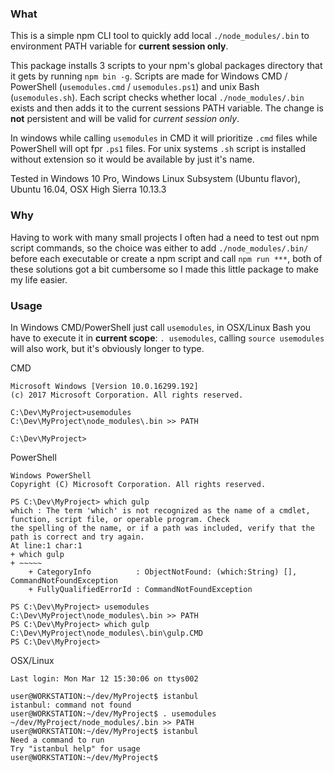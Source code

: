 ### What
This is a simple npm CLI tool to quickly add local `./node_modules/.bin` to environment PATH variable for **current session only**. 

This package installs 3 scripts to your npm's global packages directory that it gets by running `npm bin -g`. Scripts are made for Windows CMD / PowerShell (`usemodules.cmd` / `usemodules.ps1`) and unix Bash (`usemodules.sh`). Each script checks whether local `./node_modules/.bin` exists and then adds it to the current sessions PATH variable. The change is __not__ persistent and will be valid for _current session only_.

In windows while calling `usemodules` in CMD it will prioritize `.cmd` files while PowerShell will opt fpr `.ps1` files. For unix systems `.sh` script is installed without extension so it would be available by just it's name.

Tested in Windows 10 Pro, Windows Linux Subsystem (Ubuntu flavor), Ubuntu 16.04, OSX High Sierra 10.13.3

### Why
Having to work with many small projects I often had a need to test out npm script commands, so the choice was either to add `./node_modules/.bin/` before each executable or create a npm script and call `npm run ***`, both of these solutions got a bit cumbersome so I made this little package to make my life easier.

### Usage
In Windows CMD/PowerShell just call `usemodules`, in OSX/Linux Bash you have to execute it in __current scope__: `. usemodules`, calling `source usemodules` will also work, but it's obviously longer to type.

CMD
```
Microsoft Windows [Version 10.0.16299.192]
(c) 2017 Microsoft Corporation. All rights reserved.

C:\Dev\MyProject>usemodules
C:\Dev\MyProject\node_modules\.bin >> PATH

C:\Dev\MyProject>
```

PowerShell
```
Windows PowerShell
Copyright (C) Microsoft Corporation. All rights reserved.

PS C:\Dev\MyProject> which gulp
which : The term 'which' is not recognized as the name of a cmdlet, function, script file, or operable program. Check
the spelling of the name, or if a path was included, verify that the path is correct and try again.
At line:1 char:1
+ which gulp
+ ~~~~~
    + CategoryInfo          : ObjectNotFound: (which:String) [], CommandNotFoundException
    + FullyQualifiedErrorId : CommandNotFoundException

PS C:\Dev\MyProject> usemodules
C:\Dev\MyProject\node_modules\.bin >> PATH
PS C:\Dev\MyProject> which gulp
C:\Dev\MyProject\node_modules\.bin\gulp.CMD
PS C:\Dev\MyProject>
```

OSX/Linux 
```
Last login: Mon Mar 12 15:30:06 on ttys002

user@WORKSTATION:~/dev/MyProject$ istanbul
istanbul: command not found
user@WORKSTATION:~/dev/MyProject$ . usemodules
~/dev/MyProject/node_modules/.bin >> PATH
user@WORKSTATION:~/dev/MyProject$ istanbul
Need a command to run
Try "istanbul help" for usage
user@WORKSTATION:~/dev/MyProject$
```